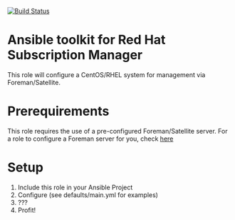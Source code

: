 [![Build Status](https://drone.element-networks.nl/api/badges/Ansible/role-subscription_manager/status.svg)](https://drone.element-networks.nl/Ansible/role-subscription_manager)

# Ansible toolkit for Red Hat Subscription Manager
This role will configure a CentOS/RHEL system for management via Foreman/Satellite.

# Prerequirements
This role requires the use of a pre-configured Foreman/Satellite server. For a role to
configure a Foreman server for you, check [here](https://github.com/thulium-drake/ansible-role-foreman)

# Setup
1. Include this role in your Ansible Project
2. Configure (see defaults/main.yml for examples)
3. ???
4. Profit!

